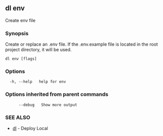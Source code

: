 ## dl env

Create env file

### Synopsis

Create or replace an .env file. If the .env.example file is located in the root project directory, it will be used.

```
dl env [flags]
```

### Options

```
  -h, --help   help for env
```

### Options inherited from parent commands

```
      --debug   Show more output
```

### SEE ALSO

* [dl](dl.md)     - Deploy Local

